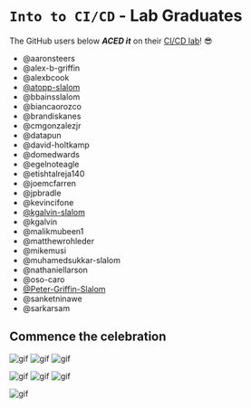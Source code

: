 # `Into to CI/CD` - Lab Graduates

The GitHub users below ***ACED it*** on their [CI/CD lab](intro.md)! 😎

[//]: # (Add your username below, in alphabetical order to prevent conflicts and duplication.)

- @aaronsteers
- @alex-b-griffin
- @alexbcook
- [@atopp-slalom](https://github.com/atopp-slalom)
- @bbainsslalom
- @biancaorozco
- @brandiskanes
- @cmgonzalezjr
- @datapun
- @david-holtkamp
- @domedwards
- @egelnoteagle
- @etishtalreja140
- @joemcfarren
- @jpbradle
- @kevincifone
- [@kgalvin-slalom](https://github.com/kgalvin-slalom)
- @kgalvin
- @malikmubeen1
- @matthewrohleder
- @mikemusi
- @muhamedsukkar-slalom
- @nathaniellarson
- @oso-caro
- [@Peter-Griffin-Slalom](https://github.com/Peter-Griffin-Slalom)
- @sanketninawe
- @sarkarsam


## Commence the celebration

[//]: # (Psst - feel free to add more art or GIFs here if you are so inclined!)

![gif](resources/congrats01.gif) ![gif](resources/grad-backflip.gif) ![gif](https://media.giphy.com/media/Is1O1TWV0LEJi/giphy.gif)

![gif](resources/elmo.gif)
![gif](resources/elmo.gif) ![gif](resources/virtual-grad.gif)

![gif](resources/ski_slalom.gif)
